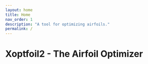 ```yaml
---
layout: home
title: Home
nav_order: 1
description: "A tool for optimizing airfoils."
permalink: /
---
```


# Xoptfoil2 - The Airfoil Optimizer 
